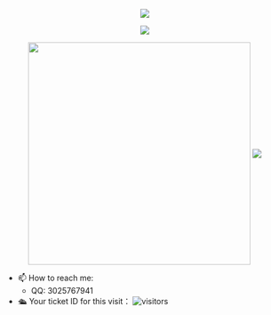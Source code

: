 <p align="center">
<img src="https://capsule-render.vercel.app/api?type=waving&color=timeGradient&height=300&&section=header&text=HI%20THERE!&fontSize=90&fontAlign=50&fontAlignY=30&desc=I%20am%20Yiwenjia!&descAlign=50&descSize=30&descAlignY=60&animation=twinkling">
</p>

<p align="center">
<img src="https://readme-typing-svg.demolab.com?font=Orbitron&size=25&pause=1000&center=true&vCenter=true&random=false&width=600&lines=Welcome+to+my+GitHub!;I+am+super+obsessed+with+programming!" />
</p>


<p align="center">
<!-- https://github.com/anuraghazra/github-readme-stats -->
<img align="center" width="400" src="https://github-readme-stats.vercel.app/api?username=Yiwenjia1&theme=transparent&include_all_commits=true&show_icons=true&hide_border=true" />

<img align="center" src="https://github-readme-stats.vercel.app/api/top-langs/?username=Yiwenjia1&theme=transparent&hide_border=true&layout=donut-vertical&langs_count=6" />
</p>

- 📫 How to reach me:
  - QQ: 3025767941
- 🛳  Your ticket ID for this visit：
![visitors](https://visitor-badge.glitch.me/badge?page_id=Yiwenjia1&left_color=green&right_color=red)


<!--
**Yiwenjia1/Yiwenjia1** is a ✨ _special_ ✨ repository because its `README.md` (this file) appears on your GitHub profile.

Here are some ideas to get you started:

- 🔭 I’m currently working on ...
- 🌱 I’m currently learning ...
- 👯 I’m looking to collaborate on ...
- 🤔 I’m looking for help with ...
- 💬 Ask me about ...
- 📫 How to reach me: ...
- 😄 Pronouns: ...
- ⚡ Fun fact: ...
-->
